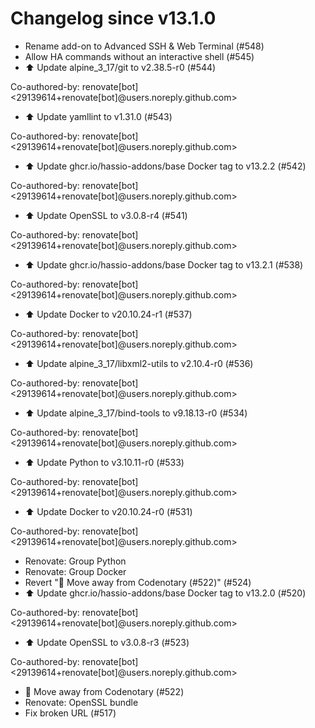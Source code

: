 # Changelog since v13.1.0
- Rename add-on to Advanced SSH & Web Terminal (#548) 
- Allow HA commands without an interactive shell (#545) 
- ⬆️ Update alpine_3_17/git to v2.38.5-r0 (#544)

Co-authored-by: renovate[bot] <29139614+renovate[bot]@users.noreply.github.com> 
- ⬆️ Update yamllint to v1.31.0 (#543)

Co-authored-by: renovate[bot] <29139614+renovate[bot]@users.noreply.github.com> 
- ⬆️ Update ghcr.io/hassio-addons/base Docker tag to v13.2.2 (#542)

Co-authored-by: renovate[bot] <29139614+renovate[bot]@users.noreply.github.com> 
- ⬆️ Update OpenSSL to v3.0.8-r4 (#541)

Co-authored-by: renovate[bot] <29139614+renovate[bot]@users.noreply.github.com> 
- ⬆️ Update ghcr.io/hassio-addons/base Docker tag to v13.2.1 (#538)

Co-authored-by: renovate[bot] <29139614+renovate[bot]@users.noreply.github.com> 
- ⬆️ Update Docker to v20.10.24-r1 (#537)

Co-authored-by: renovate[bot] <29139614+renovate[bot]@users.noreply.github.com> 
- ⬆️ Update alpine_3_17/libxml2-utils to v2.10.4-r0 (#536)

Co-authored-by: renovate[bot] <29139614+renovate[bot]@users.noreply.github.com> 
- ⬆️ Update alpine_3_17/bind-tools to v9.18.13-r0 (#534)

Co-authored-by: renovate[bot] <29139614+renovate[bot]@users.noreply.github.com> 
- ⬆️ Update Python to v3.10.11-r0 (#533)

Co-authored-by: renovate[bot] <29139614+renovate[bot]@users.noreply.github.com> 
- ⬆️ Update Docker to v20.10.24-r0 (#531)

Co-authored-by: renovate[bot] <29139614+renovate[bot]@users.noreply.github.com> 
- Renovate: Group Python 
- Renovate: Group Docker 
- Revert "🚽 Move away from Codenotary (#522)" (#524) 
- ⬆️ Update ghcr.io/hassio-addons/base Docker tag to v13.2.0 (#520)

Co-authored-by: renovate[bot] <29139614+renovate[bot]@users.noreply.github.com> 
- ⬆️ Update OpenSSL to v3.0.8-r3 (#523)

Co-authored-by: renovate[bot] <29139614+renovate[bot]@users.noreply.github.com> 
- 🚽 Move away from Codenotary (#522) 
- Renovate: OpenSSL bundle 
- Fix broken URL (#517) 
